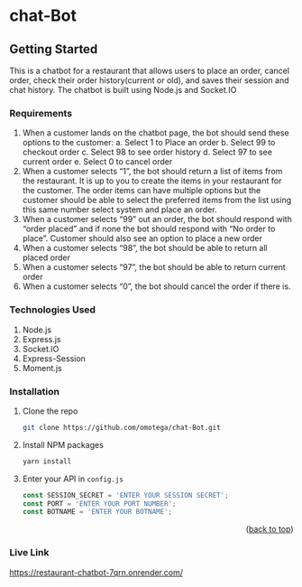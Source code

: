 # chat-Bot


## Getting Started

This is a chatbot for a restaurant that allows users to place an order, cancel order, check their order history(current or old), and saves their session and chat history. The chatbot is built using Node.js and Socket.IO


### Requirements
1. When a customer lands on the chatbot page, the bot should send these options to the customer:
a. Select 1 to Place an order
b. Select 99 to checkout order
c. Select 98 to see order history
d. Select 97 to see current order
e. Select 0 to cancel order
2. When a customer selects “1”, the bot should return a list of items from the restaurant. It is up to you to create the items in your restaurant for the customer. The order items can have multiple options but the customer should be able to select the preferred items from the list using this same number select system and place an order.
3.  When a customer selects “99” out an order, the bot should respond with “order placed” and if none the bot should respond with “No order to place”. Customer should also see an option to place a new order
4.  When a customer selects “98”, the bot should be able to return all placed order
5.  When a customer selects “97”, the bot should be able to return current order
6.  When a customer selects “0”, the bot should cancel the order if there is.


### Technologies Used
1. Node.js
2. Express.js
3. Socket.IO
4. Express-Session
5. Moment.js

### Installation

1. Clone the repo
   ```sh
   git clone https://github.com/omotega/chat-Bot.git 
   ```
2. Install NPM packages
   ```sh
   yarn install
   ```
3. Enter your API in `config.js`
   ```js
   const SESSION_SECRET = 'ENTER YOUR SESSION SECRET';
   const PORT = 'ENTER YOUR PORT NUMBER';
   const BOTNAME = 'ENTER YOUR BOTNAME';
   ```

<p align="right">(<a href="#readme-top">back to top</a>)</p>



### Live Link
 
 https://restaurant-chatbot-7qrn.onrender.com/
 
